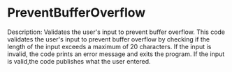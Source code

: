 # PreventBufferOverflow
Description: Validates the user's input to prevent buffer overflow.
This code validates the user's input to prevent buffer overflow by checking if the length of the input exceeds a maximum of 20 characters. 
If the input is invalid, the code prints an error message and exits the program. If the input is valid,the code publishes what the user entered.





